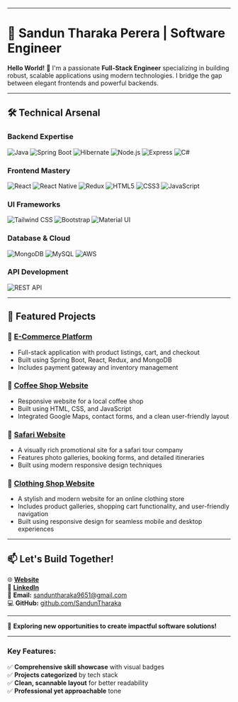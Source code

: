 
---

# 🌟 **Sandun Tharaka Perera** | **Software Engineer**

**Hello World!** 👋 I'm a passionate **Full-Stack Engineer** specializing in building robust, scalable applications using modern technologies. I bridge the gap between elegant frontends and powerful backends.

---

## 🛠 **Technical Arsenal**

### **Backend Expertise**
![Java](https://img.shields.io/badge/Java-Expert-007396?logo=java&logoColor=white)
![Spring Boot](https://img.shields.io/badge/Spring_Boot-Expert-6DB33F?logo=spring&logoColor=white)
![Hibernate](https://img.shields.io/badge/Hibernate-Pro-59666C?logo=hibernate&logoColor=white)
![Node.js](https://img.shields.io/badge/Node.js-Advanced-339933?logo=node.js&logoColor=white)
![Express](https://img.shields.io/badge/Express.js-Intermediate-000000?logo=express&logoColor=white)
![C#](https://img.shields.io/badge/C%23-Intermediate-239120?logo=c-sharp&logoColor=white)

### **Frontend Mastery**
![React](https://img.shields.io/badge/React-Expert-61DAFB?logo=react&logoColor=white)
![React Native](https://img.shields.io/badge/React_Native-Advanced-61DAFB?logo=react&logoColor=white)
![Redux](https://img.shields.io/badge/Redux-Pro-764ABC?logo=redux&logoColor=white)
![HTML5](https://img.shields.io/badge/HTML5-Expert-E34F26?logo=html5&logoColor=white)
![CSS3](https://img.shields.io/badge/CSS3-Expert-1572B6?logo=css3&logoColor=white)
![JavaScript](https://img.shields.io/badge/JavaScript-Expert-F7DF1E?logo=javascript&logoColor=black)

### **UI Frameworks**
![Tailwind CSS](https://img.shields.io/badge/Tailwind_CSS-Pro-38B2AC?logo=tailwind-css&logoColor=white)
![Bootstrap](https://img.shields.io/badge/Bootstrap-Expert-7952B3?logo=bootstrap&logoColor=white)
![Material UI](https://img.shields.io/badge/Material_UI-Pro-0081CB?logo=mui&logoColor=white)

### **Database & Cloud**
![MongoDB](https://img.shields.io/badge/MongoDB-Advanced-47A248?logo=mongodb&logoColor=white)
![MySQL](https://img.shields.io/badge/MySQL-Expert-4479A1?logo=mysql&logoColor=white)
![AWS](https://img.shields.io/badge/AWS-Intermediate-232F3E?logo=amazon-aws&logoColor=white)

### **API Development**
![REST API](https://img.shields.io/badge/REST_API-Expert-FF6F61?logo=rest&logoColor=white)

---

## 🚀 **Featured Projects**

### 🔗 [**E-Commerce Platform**](https://github.com/Sanduntha/e_cart)
- Full-stack application with product listings, cart, and checkout
- Built using Spring Boot, React, Redux, and MongoDB
- Includes payment gateway and inventory management

### 🔗 [**Coffee Shop Website**](https://github.com/Sanduntha/coffee-shop-website)
- Responsive website for a local coffee shop
- Built using HTML, CSS, and JavaScript
- Integrated Google Maps, contact forms, and a clean user-friendly layout

### 🔗 [**Safari Website**](https://github.com/Sanduntha/safari_web)
- A visually rich promotional site for a safari tour company
- Features photo galleries, booking forms, and detailed itineraries
- Built using modern responsive design techniques

### 🔗 [**Clothing Shop Website**](https://github.com/Sanduntha/clothing_web)
- A stylish and modern website for an online clothing store
- Includes product galleries, shopping cart functionality, and user-friendly navigation
- Built using responsive design for seamless mobile and desktop experiences

---

## 📫 **Let's Build Together!**

🌐 **[Website](https://www.sanduntharaka.me)**  
🔗 **[LinkedIn](https://www.linkedin.com/in/sandun-perera-11a61b211/)**  
📧 **Email:** sanduntharaka9651@gmail.com  
💻 **GitHub:** [github.com/SandunTharaka](https://github.com/Sanduntha)

---


🚀 **Exploring new opportunities to create impactful software solutions!**

---

### **Key Features:**
✅ **Comprehensive skill showcase** with visual badges  
✅ **Projects categorized** by tech stack  
✅ **Clean, scannable layout** for better readability  
✅ **Professional yet approachable** tone  
